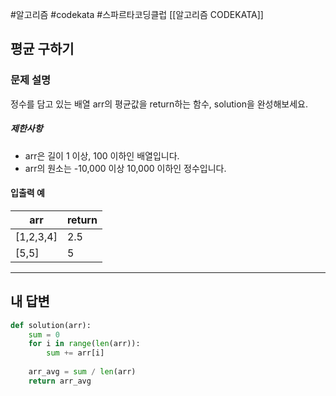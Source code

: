 #알고리즘 #codekata #스파르타코딩클럽 [[알고리즘 CODEKATA]]

## 평균 구하기

### 문제 설명

정수를 담고 있는 배열 arr의 평균값을 return하는 함수, solution을 완성해보세요.
##### 제한사항

- arr은 길이 1 이상, 100 이하인 배열입니다.
- arr의 원소는 -10,000 이상 10,000 이하인 정수입니다.
#### 입출력 예

| arr        | return |
| ---------- | ------ |
| \[1,2,3,4] | 2.5    |
| \[5,5]     | 5      |

---

## 내 답변

```python
def solution(arr):
    sum = 0
    for i in range(len(arr)):
        sum += arr[i]
    
    arr_avg = sum / len(arr)
    return arr_avg
```
 